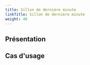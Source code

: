 ```yaml
---
title: Sillon de dernière minute
linkTitle: Sillon de dernière minute
weight: 40
---
```


## Présentation

## Cas d'usage
